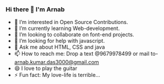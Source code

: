 ### Hi there 👋 I'm Arnab
- 🔭 I’m interested in Open Source Contributions.
- 🌱 I’m currently learning Web-development.
- 👯 I’m looking to collaborate on font-end projects.
- 🤔 I’m looking for help with javascript.
- 💬 Ask me about HTML, CSS and java
- 📫 How to reach me: Drop a text @9679978499 or mail to- arnab.kumar.das3000@gmail.com
- 😄 I love to play the guitar
- ⚡ Fun fact: My love-life is terrible...

<!--
**Arnab-batsy/Arnab-batsy** is a ✨ _special_ ✨ repository because its `README.md` (this file) appears on your GitHub profile.
Here are some ideas to get you started:

-->
